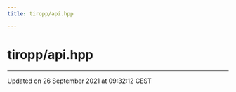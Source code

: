 ```yaml
---
title: tiropp/api.hpp

---
```


# tiropp/api.hpp








-------------------------------

Updated on 26 September 2021 at 09:32:12 CEST
